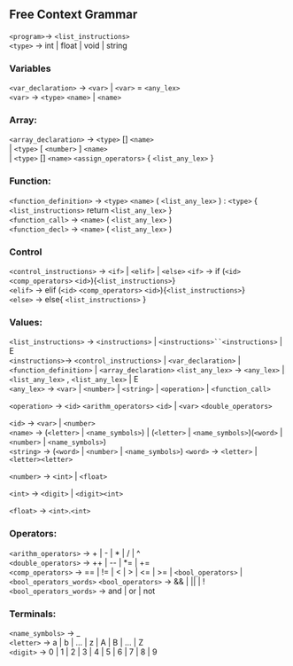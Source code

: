 ## Free Context Grammar
`<program>`→ `<list_instructions>`  
`<type>` → int | float | void | string

### Variables
`<var_declaration>` → `<var>` | `<var>` = `<any_lex>`  
`<var>` → `<type>` `<name>` | `<name>`  


### Array:
`<array_declaration>` → `<type>` [] `<name>`  
       | `<type>` [ `<number>` ] `<name>`  
       | `<type>` [] `<name>` `<assign_operators>` { `<list_any_lex>` }   

### Function:
`<function_definition>` → `<type>`  `<name>` ( `<list_any_lex>` ) : `<type>` { `<list_instructions>` return `<list_any_lex>` }  
`<function_call>` → `<name>` ( `<list_any_lex>` )  
`<function_decl>` → `<name>` ( `<list_any_lex>` )  

### Control
`<control_instructions>` → `<if>` | `<elif>` | `<else>` 
`<if>` → if (`<id>` `<comp_operators>` `<id>`){`<list_instructions>`}  
`<elif>` → elif (`<id>` `<comp_operators>` `<id>`){`<list_instructions>`}  
`<else>` → else{ `<list_instructions>` }  

### Values:
`<list_instructions>` → `<instructions>` | `<instructions>``<instructions>` | E  
`<instructions>`→ `<control_instructions>` | `<var_declaration>` | `<function_definition>` | `<array_declaration>`
`<list_any_lex>` → `<any_lex>` | `<list_any_lex>` , `<list_any_lex>` | E  
`<any_lex>` → `<var>` | `<number>` | `<string>` | `<operation>` | `<function_call>`

`<operation>` → `<id>` `<arithm_operators>` `<id>` | `<var>` `<double_operators>` 

`<id>` → `<var>` | `<number>`   
`<name>` → (`<letter>` | `<name_symbols>`) | (`<letter>` | `<name_symbols>`)(`<word>` | `<number>` | `<name_symbols>`)  
`<string>` → (`<word>` | `<number>` | `<name_symbols>`)
`<word>` → `<letter>` | `<letter><letter>`

`<number>` → `<int>`  | `<float>`  

`<int>` → `<digit>` | `<digit><int>`

`<float>` → `<int>`.`<int>`

### Operators:
`<arithm_operators>` → + | - | * | / | ^  
`<double_operators>` → ++ | -- | *= | +=  
`<comp_operators>` → == | != | < | > | <= | >=  | `<bool_operators>` | `<bool_operators_words>`
`<bool_operators>` → && | || | !  
`<bool_operators_words>` → and | or | not  

### Terminals:
`<name_symbols>` →  _   
`<letter>` → a | b | ... | z | A | B | ... | Z  
`<digit>` → 0 | 1 | 2 | 3 | 4 | 5 | 6 | 7 | 8 | 9   

